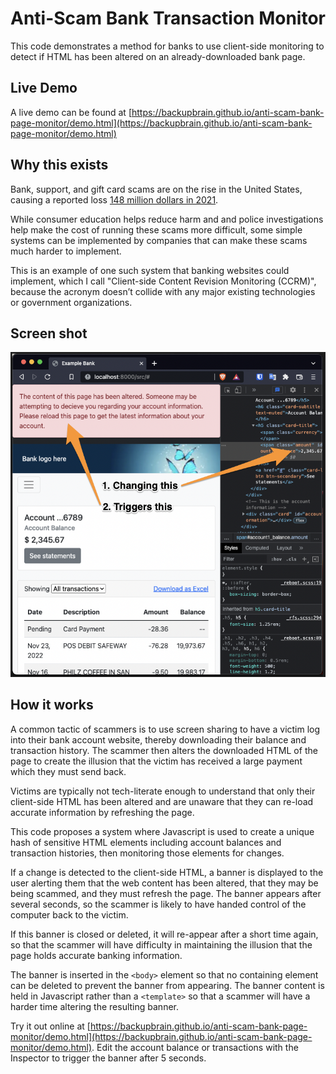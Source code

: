# Anti-Scam Bank Transaction Monitor

This code demonstrates a method for banks to use client-side monitoring to detect if HTML has been altered on an already-downloaded bank page.

## Live Demo

A live demo can be found at [https://backupbrain.github.io/anti-scam-bank-page-monitor/demo.html](https://backupbrain.github.io/anti-scam-bank-page-monitor/demo.html)

## Why this exists

Bank, support, and gift card scams are on the rise in the United States, causing a reported loss [148 million dollars in 2021](https://www.ftc.gov/news-events/data-visualizations/data-spotlight/2021/12/scammers-prefer-gift-cards-not-just-any-card-will-do).

While consumer education helps reduce harm and and police investigations help make the cost of running these scams more difficult, some simple systems can be implemented by companies that can make these scams much harder to implement.

This is an example of one such system that banking websites could implement, which I call "Client-side Content Revision Monitoring (CCRM)", because the acronym doesn’t collide with any major existing technologies or government organizations.

## Screen shot

![Screenshot](https://github.com/backupbrain/anti-scam-bank-page-monitor/blob/main/screenshot.png?raw=true)


## How it works

A common tactic of scammers is to use screen sharing to have a victim log into their bank account website, thereby downloading their balance and transaction history. The scammer then alters the downloaded HTML of the page to create the illusion that the victim has received a large payment which they must send back.

Victims are typically not tech-literate enough to understand that only their client-side HTML has been altered and are unaware that they can re-load accurate information by refreshing the page.

This code proposes a system where Javascript is used to create a unique hash of sensitive HTML elements including account balances and transaction histories, then monitoring those elements for changes.

If a change is detected to the client-side HTML, a banner is displayed to the user alerting them that the web content has been altered, that they may be being scammed, and they must refresh the page. The banner appears after several seconds, so the scammer is likely to have handed control of the computer back to the victim.

If this banner is closed or deleted, it will re-appear after a short time again, so that the scammer will have difficulty in maintaining the illusion that the page holds accurate banking information.

The banner is inserted in the `<body>` element so that no containing element can be deleted to prevent the banner from appearing. The banner content is held in Javascript rather than a `<template>` so that a scammer will have a harder time altering the resulting banner.

Try it out online at [https://backupbrain.github.io/anti-scam-bank-page-monitor/demo.html](https://backupbrain.github.io/anti-scam-bank-page-monitor/demo.html). Edit the account balance or transactions with the Inspector to trigger the banner after 5 seconds.
